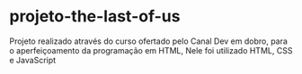 # projeto-the-last-of-us
Projeto realizado através do curso ofertado pelo Canal Dev em dobro, para o aperfeiçoamento da programação em HTML,
Nele foi utilizado HTML, CSS e JavaScript

